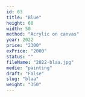 ```yaml
---
id: 63
title: "Blue"
height: 60
width: 50
method: "Acrylic on canvas"
year: 2022
price: "2300"
exPrice: "2000"
status: ""
fileName: "2022-blaa.jpg"
medie: "painting"
draft: "False"
slug: "blaa"
weight: "350"
---
```

